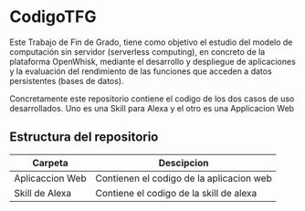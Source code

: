 # CodigoTFG
Este Trabajo de Fin de Grado, tiene como objetivo el estudio del modelo de computación sin servidor (serverless computing), en concreto de la plataforma OpenWhisk, mediante el desarrollo y despliegue de aplicaciones y la evaluación del rendimiento de las funciones que acceden a datos persistentes (bases de datos). 

Concretamente este repositorio contiene el codigo de los dos casos de uso desarrollados. Uno es una Skill para Alexa y el otro es una Applicacion Web

## Estructura del repositorio

|Carpeta|Descipcion|
|----------------|-------------------------------|
|Aplicaccion Web| Contienen el codigo de la aplicacion web|
|Skill de Alexa| Contiene el codigo de la skill de alexa|
